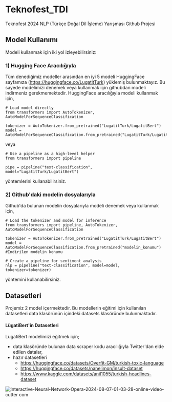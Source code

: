 # Teknofest_TDI
Teknofest 2024 NLP (Türkçe Doğal Dil İşleme) Yarışması Github Projesi


## Model Kullanımı
Modeli kullanmak için iki yol izleyebilirsiniz:

### 1) Hugging Face Aracılığıyla
Tüm denediğimiz modeller arasından en iyi 5 modeli HuggingFace sayfamıza (https://huggingface.co/LugatitTurk) yüklemiş bulunmaktayız. Bu sayede modelimizi denemek veya kullanmak için githubdan modeli indirmeniz gerekmemektedir. 
HuggingFace aracılığıyla modeli kullanmak için,

```
# Load model directly
from transformers import AutoTokenizer, AutoModelForSequenceClassification

tokenizer = AutoTokenizer.from_pretrained("LugatitTurk/LugatitBert")
model = AutoModelForSequenceClassification.from_pretrained("LugatitTurk/LugatitBert")
```
veya 
```
# Use a pipeline as a high-level helper
from transformers import pipeline

pipe = pipeline("text-classification", model="LugatitTurk/LugatitBert")
```
yöntemlerini kullanabilirsiniz.

### 2) Github'daki modelin dosyalarıyla
Github'da bulunan modelin dosyalarıyla modeli denemek veya kullanmak için,

```
# Load the tokenizer and model for inference
from transformers import pipeline, AutoTokenizer, AutoModelForSequenceClassification

tokenizer = AutoTokenizer.from_pretrained("LugatitTurk/LugatitBert")
model = AutoModelForSequenceClassification.from_pretrained("modelin_konumu") #İndirilen modelin konumu

# Create a pipeline for sentiment analysis
nlp = pipeline("text-classification", model=model, tokenizer=tokenizer)
```
yöntemini kullanabilirsiniz.


## Datasetleri 
Projemiz 2 model içermektedir. Bu modellerin eğitimi için kullanılan datasetleri data klasörünün içindeki datasets klasöründe bulunmaktadır.

#### LügatiBert'in Datasetleri
LugatiBert modelimizi eğitmek için;
  - data klasöründe bulunan data scraper kodu aracılığıyla Twitter'dan elde edilen datalar,
  - hazır datasetleri
    - https://huggingface.co/datasets/Overfit-GM/turkish-toxic-language
    - https://huggingface.co/datasets/nanelimon/insult-dataset
    - https://www.kaggle.com/datasets/anil1055/turkish-headlines-dataset




![Interactive-Neural-Network-Opera-2024-08-07-01-03-28-_online-video-cutter com_](https://github.com/user-attachments/assets/cf4772c9-90a8-4251-8106-092f19cf472f)





